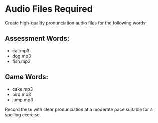 # Audio Files Required

Create high-quality pronunciation audio files for the following words:

## Assessment Words:
- cat.mp3
- dog.mp3
- fish.mp3

## Game Words:
- cake.mp3
- bird.mp3
- jump.mp3

Record these with clear pronunciation at a moderate pace suitable for a spelling exercise.
